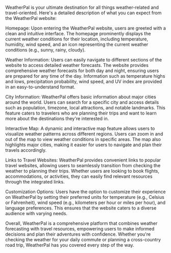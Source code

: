 WeatherPal is your ultimate destination for all things weather-related and travel-oriented. Here's a detailed description of what you can expect from the WeatherPal website:

Homepage: Upon entering the WeatherPal website, users are greeted with a clean and intuitive interface. The homepage prominently displays the current weather conditions for their location, including temperature, humidity, wind speed, and an icon representing the current weather conditions (e.g., sunny, rainy, cloudy).

Weather Information: Users can easily navigate to different sections of the website to access detailed weather forecasts. The website provides comprehensive weather forecasts for both day and night, ensuring users are prepared for any time of the day. Information such as temperature highs and lows, precipitation probability, wind speed, and UV index are provided in an easy-to-understand format.

City Information: WeatherPal offers basic information about major cities around the world. Users can search for a specific city and access details such as population, timezone, local attractions, and notable landmarks. This feature caters to travelers who are planning their trips and want to learn more about the destinations they're interested in.

Interactive Map: A dynamic and interactive map feature allows users to visualize weather patterns across different regions. Users can zoom in and out of the map to view weather conditions in specific areas. The map also highlights major cities, making it easier for users to navigate and plan their travels accordingly.

Links to Travel Websites: WeatherPal provides convenient links to popular travel websites, allowing users to seamlessly transition from checking the weather to planning their trips. Whether users are looking to book flights, accommodations, or activities, they can easily find relevant resources through the integrated links.

Customization Options: Users have the option to customize their experience on WeatherPal by setting their preferred units for temperature (e.g., Celsius or Fahrenheit), wind speed (e.g., kilometers per hour or miles per hour), and language preferences. This ensures that the website caters to a diverse audience with varying needs.

Overall, WeatherPal is a comprehensive platform that combines weather forecasting with travel resources, empowering users to make informed decisions and plan their adventures with confidence. Whether you're checking the weather for your daily commute or planning a cross-country road trip, WeatherPal has you covered every step of the way.







